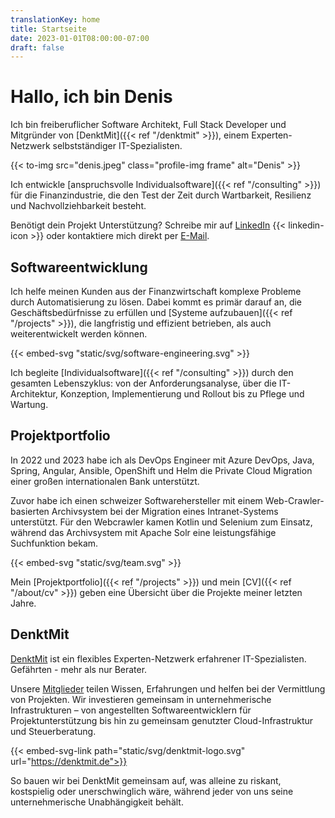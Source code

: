 ```yaml
---
translationKey: home
title: Startseite
date: 2023-01-01T08:00:00-07:00
draft: false
---
```


# Hallo, ich bin Denis
Ich bin freiberuflicher Software Architekt, Full Stack Developer und Mitgründer von [DenktMit]({{< ref "/denktmit" >}}), einem Experten-Netzwerk selbstständiger IT-Spezialisten.

{{< to-img src="denis.jpeg" class="profile-img frame" alt="Denis" >}}

Ich entwickle [anspruchsvolle Individualsoftware]({{< ref "/consulting" >}}) für die Finanzindustrie, die den Test der Zeit durch Wartbarkeit, Resilienz und Nachvollziehbarkeit besteht.

Benötigt dein Projekt Unterstützung? Schreibe mir auf [LinkedIn](https://www.linkedin.com/in/dmalolepszy) 
{{< linkedin-icon >}}&nbsp;oder kontaktiere mich direkt per [E-Mail](mailto:kontakt@dmalo.de).


## Softwareentwicklung
Ich helfe meinen Kunden aus der Finanzwirtschaft komplexe Probleme durch Automatisierung zu lösen. Dabei kommt es primär darauf an, die Geschäftsbedürfnisse zu erfüllen und [Systeme aufzubauen]({{< ref "/projects" >}}), die langfristig und effizient betrieben, als auch weiterentwickelt werden können.

{{< embed-svg "static/svg/software-engineering.svg" >}}

Ich begleite [Individualsoftware]({{< ref "/consulting" >}}) durch den gesamten Lebenszyklus: von der Anforderungsanalyse, über die IT-Architektur, Konzeption, Implementierung und Rollout bis zu Pflege und Wartung.


## Projektportfolio
In 2022 und 2023 habe ich als DevOps Engineer mit Azure DevOps, Java, Spring, Angular, Ansible, OpenShift und Helm die Private Cloud Migration einer großen internationalen Bank unterstützt.

Zuvor habe ich einen schweizer Softwarehersteller mit einem Web-Crawler-basierten Archivsystem bei der Migration eines Intranet-Systems unterstützt. Für den Webcrawler kamen Kotlin und Selenium zum Einsatz, während das Archivsystem mit Apache Solr eine leistungsfähige Suchfunktion bekam.

{{< embed-svg "static/svg/team.svg" >}}

Mein [Projektportfolio]({{< ref "/projects" >}}) und mein [CV]({{< ref "/about/cv" >}}) geben eine Übersicht über die Projekte meiner letzten Jahre. 


## DenktMit
[DenktMit](https://denktmit.de) ist ein flexibles Experten-Netzwerk erfahrener IT-Spezialisten. Gefährten - mehr als nur Berater.

Unsere [Mitglieder](https://denktmit.de/team/) teilen Wissen, Erfahrungen und helfen bei der Vermittlung von Projekten. Wir investieren gemeinsam in unternehmerische Infrastrukturen – von angestellten Softwareentwicklern für Projektunterstützung bis hin zu gemeinsam genutzter Cloud-Infrastruktur und Steuerberatung.

{{< embed-svg-link path="static/svg/denktmit-logo.svg" url="https://denktmit.de">}}

So bauen wir bei DenktMit gemeinsam auf, was alleine zu riskant, kostspielig oder unerschwinglich wäre, während jeder von uns seine unternehmerische Unabhängigkeit behält.
